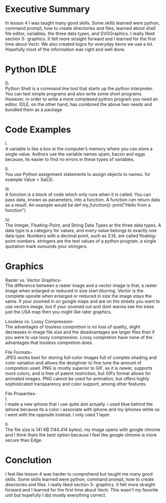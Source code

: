 # Executive Summary 
In lesson 4 I was taught many good skills. Some skills learned were python, command prompt, how to create directories and files, learned about shell file editor, variables, the three data types, and SVGGraphics. I really liked section 3- graphics. It felt more straight forward and I learned for the first time about Vectr. We also created logos for everyday items we use a lot. Hopefully most of the information was right and well done. 

# Python IDLE
D.  
Python Shell is a command line tool that starts up the python interpreter. You can test simple programs and also write some short programs. However, in order to write a more complexed python program you need an editor. IDLE, on the other hand, has combined the above two needs and bundled them as a package
# Code Examples 
I.  
A variable is like a box in the computer’s memory where you can store a single value. Authors use the variable names spam, bacon and eggs because, its easier to find no errors in these types of variables.

II.  
You use Python assignment statements to assign objects to names. for example Value = Sal(3).

III.  
A function is a block of code which only runs when it is called. You can pass data, known as parameters, into a function. A function can return data as a result. An example would be def my_function():            print("Hello from a function")

IV.  
The Integer, Floating-Point, and String Data Types ar the three data types. A data type is a category for values, and every value belongs to exactly one data type. Numbers with a decimal point, such as 3.14, are called floating-point numbers. stringers are the text values of a python program. a single quotation mark surounds your stringers. 
# Graphics 
Raster vs. Vector Graphics-        
The difference between a raster image and a vector image is that, a raster image when enlarged or reduced in size start blurring. Vector is the complete oposite when enlarged or reduced in size the image stays the same. if your zoomed in on google maps and are on the streets you want to use vectors image, but if your zoomed out and dont wanna see the trees just the USA map then you might like rater graphics.   

Lossless vs. Lossy Compression-  
The advantages of lossless compretion is no loss of quality, slight decreases in image file size and the disadvantages are larger files than if you were to use lossy compression.
Lossy compretion have none of the advantages that lossless compretion does.

File Formats-  
JPEG works best for storing full-color images full of complex shading and color variation and allows the desighner to fine tune the amount of compretion used. PNG is mostly superior to GIF, as it is newer, supports more colors, and is free of patent restriction, but GIFs format allows for animated images. PNG cannot be used for animation, but offers highly sophisticated transparency and color support, among other features.

File Properties-  
I.  
I made a new iphone that i use quite alot actually. i used blue behind the iphone because its a color i associate with iphone and my iphones white so i went with the opposite instead. I only used 1 layer.  

II.  
The file size is 141 KB (144,414 bytes). my image opens with google chrome and I think thats the best option because I feel like google chrome is more secure than Edge.
# Conclution
I feel like lesson 4 was harder to comprehend but taught me many good skills. Some skills learned were python, command prompt, how to create directories and files. I really liked section 3- graphics. It felt more straight forward and I learned for the first time about Vectr. This wasn’t my favorite unit but hopefully I did mostly everything correct. 
